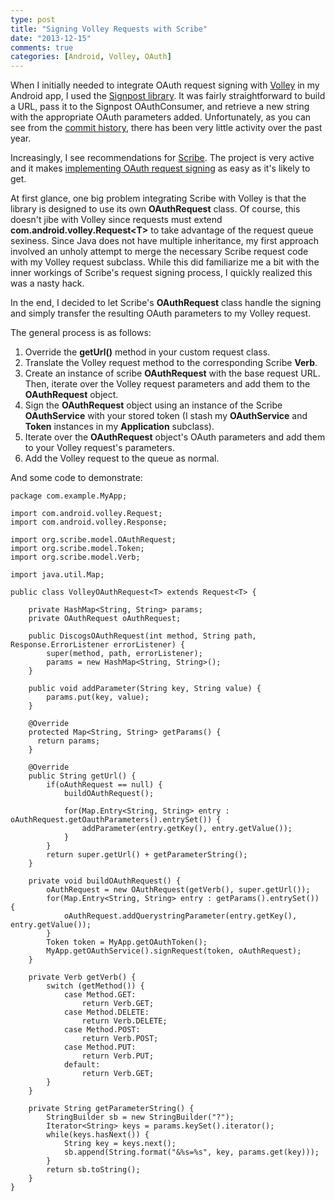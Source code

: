 ```yaml
---
type: post
title: "Signing Volley Requests with Scribe"
date: "2013-12-15"
comments: true
categories: [Android, Volley, OAuth]
---
```


When I initially needed to integrate OAuth request signing with [Volley](https://android.googlesource.com/platform/frameworks/volley) in my Android app, I used the [Signpost library](https://code.google.com/p/oauth-signpost/). It was fairly straightforward to build a URL, pass it to the Signpost OAuthConsumer, and retrieve a new string with the appropriate OAuth parameters added. Unfortunately, as you can see from the [commit history](https://github.com/mttkay/signpost/commits/master), there has been very little activity over the past year.

Increasingly, I see recommendations for [Scribe](https://github.com/fernandezpablo85/scribe-java). The project is very active and it makes [implementing OAuth request signing](https://github.com/fernandezpablo85/scribe-java/wiki/getting-started) as easy as it's likely to get.

At first glance, one big problem integrating Scribe with Volley is that the library is designed to use its own **OAuthRequest** class. Of course, this doesn't jibe with Volley since requests must extend **com.android.volley.Request&lt;T&gt;** to take advantage of the request queue sexiness. Since Java does not have multiple inheritance, my first approach involved an unholy attempt to merge the necessary Scribe request code with my Volley request subclass. While this did familiarize me a bit with the inner workings of Scribe's request signing process, I quickly realized this was a nasty hack.

In the end, I decided to let Scribe's **OAuthRequest** class handle the signing and simply transfer the resulting OAuth parameters to my Volley request.

The general process is as follows:

1. Override the **getUrl()** method in your custom request class.
2. Translate the Volley request method to the corresponding Scribe **Verb**.
3. Create an instance of scribe **OAuthRequest** with the base request URL. Then, iterate over the Volley request parameters and add them to the **OAuthRequest** object.
4. Sign the **OAuthRequest** object using an instance of the Scribe **OAuthService** with your stored token (I stash my **OAuthService** and **Token** instances in my **Application** subclass).
5. Iterate over the **OAuthRequest** object's OAuth parameters and add them to your Volley request's parameters.
6. Add the Volley request to the queue as normal.

And some code to demonstrate:

    package com.example.MyApp;

    import com.android.volley.Request;
    import com.android.volley.Response;

    import org.scribe.model.OAuthRequest;
    import org.scribe.model.Token;
    import org.scribe.model.Verb;

    import java.util.Map;

    public class VolleyOAuthRequest<T> extends Request<T> {

        private HashMap<String, String> params;
        private OAuthRequest oAuthRequest;

        public DiscogsOAuthRequest(int method, String path, Response.ErrorListener errorListener) {
            super(method, path, errorListener);
            params = new HashMap<String, String>();
        }

        public void addParameter(String key, String value) {
            params.put(key, value);
        }

        @Override
        protected Map<String, String> getParams() {
          return params;
        }

        @Override
        public String getUrl() {
            if(oAuthRequest == null) {
                buildOAuthRequest();

                for(Map.Entry<String, String> entry : oAuthRequest.getOauthParameters().entrySet()) {
                    addParameter(entry.getKey(), entry.getValue());
                }
            }
            return super.getUrl() + getParameterString();
        }

        private void buildOAuthRequest() {
            oAuthRequest = new OAuthRequest(getVerb(), super.getUrl());
            for(Map.Entry<String, String> entry : getParams().entrySet()) {
                oAuthRequest.addQuerystringParameter(entry.getKey(), entry.getValue());
            }
            Token token = MyApp.getOAuthToken();
            MyApp.getOAuthService().signRequest(token, oAuthRequest);
        }

        private Verb getVerb() {
            switch (getMethod()) {
                case Method.GET:
                    return Verb.GET;
                case Method.DELETE:
                    return Verb.DELETE;
                case Method.POST:
                    return Verb.POST;
                case Method.PUT:
                    return Verb.PUT;
                default:
                    return Verb.GET;
            }
        }

        private String getParameterString() {
            StringBuilder sb = new StringBuilder("?");
            Iterator<String> keys = params.keySet().iterator();
            while(keys.hasNext()) {
                String key = keys.next();
                sb.append(String.format("&%s=%s", key, params.get(key)));
            }
            return sb.toString();
        }
    }